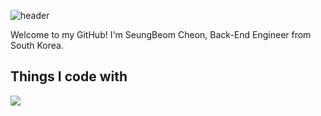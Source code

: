 ![header](https://capsule-render.vercel.app/api?type=waving&color=auto&height=200&text=SeungBeom%20Cheon&fontColor=87cefa&fontSize=60)

Welcome to my GitHub!
I'm SeungBeom Cheon, Back-End Engineer from South Korea.

## Things I code with

<a href="https://www.instagram.com/0921sean?igsh=b3Q1bngwaGs1aHB3" target="_blank"><img src="https://img.shields.io/badge/0921sean-배경색?style=flat&logo=appveyor&logoColor=E4405F"/></a>
